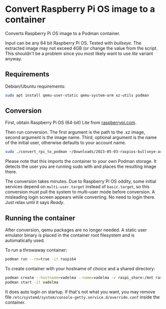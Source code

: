 # Convert Raspberry Pi OS image to a container

Converts Raspberry Pi OS image to a Podman container.

Input can be any 64 bit Raspberry Pi OS. Tested with *bullseye*. The
extracted image may not exceed 4GB (or change the value from the
script. This shouldn't be a problem since you most likely want to use
*lite* variant anyway.

## Requirements

Debian/Ubuntu requirements:

```sh
sudo apt install qemu-user-static qemu-system-arm xz-utils podman
```

## Conversion

First, obtain Raspberry Pi OS (64-bit) Lite from [raspberrypi.com](https://www.raspberrypi.com/software/operating-systems/).

Then run conversion. The first argument is the path to the .xz image,
second argument is the image name. Third, optional argument is the
name of the initial user, otherwise defaults to your account name.

```sh
sudo ./convert_rpi_to_podman ~/Downloads/2023-05-03-raspios-bullseye-arm64-lite.img.xz raspi64
```

Please note that this imports the container to your own Podman
storage. It detects the user you are running sudo with and places the
resulting image there.

The conversion takes minutes. Due to Raspberry Pi OS oddity, some
initial services depend on `multi-user.target` instead of
`basic.target`, so this conversion must pull the system to multi-user
mode before conversion. A misleading login screen appears while
converting. No need to login there. Just relax until it says *Ready*.

## Running the container

After conversion, qemu packages are no longer needed. A static user
emulator binary is placed in the container root filesystem and is
automatically used.

To run a throwaway container:

```sh
podman run --rm=true -it raspi64
```

To create container with your hostname of choice and a shared directory:

```sh
podman create --hostname=vadelma --name=vadelma -v raspi_share:/mnt raspi64
podman start -it vadelma
```

It does auto login on startup. If that's not what you want, you may
remove file
`/etc/systemd/system/console-getty.service.d/override.conf` inside the
container.

